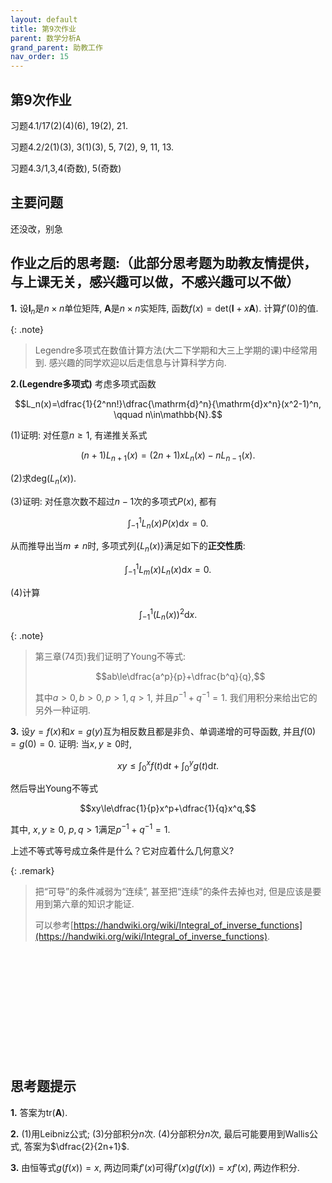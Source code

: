 ```yaml
---
layout: default
title: 第9次作业
parent: 数学分析A
grand_parent: 助教工作
nav_order: 15
---
```


## 第9次作业

习题4.1/17(2)(4)(6), 19(2), 21.

习题4.2/2(1)(3), 3(1)(3), 5, 7(2), 9, 11, 13.

习题4.3/1,3,4(奇数), 5(奇数)

## 主要问题

还没改，别急

## 作业之后的思考题:（此部分思考题为助教友情提供，与上课无关，感兴趣可以做，不感兴趣可以不做）

**1.** 设$\mathbf{I}_n$是$n\times n$单位矩阵, $\mathbf{A}$是$n\times n$实矩阵, 
函数$f(x)=\mathrm{det}(\mathbf{I}+x\mathbf{A})$. 计算$f'(0)$的值.

{: .note}
> Legendre多项式在数值计算方法(大二下学期和大三上学期的课)中经常用到. 感兴趣的同学欢迎以后走信息与计算科学方向.

**2.(Legendre多项式)** 考虑多项式函数

$$L_n(x)=\dfrac{1}{2^nn!}\dfrac{\mathrm{d}^n}{\mathrm{d}x^n}(x^2-1)^n, \qquad n\in\mathbb{N}.$$

(1)证明: 对任意$n\ge 1$, 有递推关系式

$$(n+1)L_{n+1}(x)=(2n+1)xL_n(x)-nL_{n-1}(x).$$

(2)求$\mathrm{deg}(L_n(x))$. 

(3)证明: 对任意次数不超过$n-1$次的多项式$P(x)$, 都有

$$\int_{-1}^1L_n(x)P(x)\mathrm{d}x=0.$$

从而推导出当$m\ne n$时, 多项式列$\lbrace L_n(x)\rbrace$满足如下的**正交性质**: 

$$\int_{-1}^1L_m(x)L_n(x)\mathrm{d}x=0.$$

(4)计算

$$\int_{-1}^1(L_n(x))^2\mathrm{d}x.$$

{: .note}
> 第三章(74页)我们证明了Young不等式: 
> 
> $$ab\le\dfrac{a^p}{p}+\dfrac{b^q}{q},$$ 
> 
> 其中$a>0, b>0, p>1, q>1$, 并且$p^{-1}+q^{-1}=1$. 
> 我们用积分来给出它的另外一种证明.

**3.** 设$y=f(x)$和$x=g(y)$互为相反数且都是非负、单调递增的可导函数, 
并且$f(0)=g(0)=0$. 证明: 当$x,y\ge 0$时, 

$$xy\le \int_0^xf(t)\mathrm{d}t+\int_0^yg(t)\mathrm{d}t.$$

然后导出Young不等式

$$xy\le\dfrac{1}{p}x^p+\dfrac{1}{q}x^q,$$

其中, $x,y\ge 0$, $p,q>1$满足$p^{-1}+q^{-1}=1$. 

上述不等式等号成立条件是什么？它对应着什么几何意义? 


{: .remark}
> 把“可导”的条件减弱为“连续”, 甚至把“连续”的条件去掉也对, 但是应该是要用到第六章的知识才能证. 
>
> 可以参考[https://handwiki.org/wiki/Integral_of_inverse_functions](https://handwiki.org/wiki/Integral_of_inverse_functions).



&nbsp; 

&nbsp;

&nbsp;

&nbsp;

&nbsp;

&nbsp;

## 思考题提示

**1.** 答案为$\mathrm{tr}(\mathbf{A})$. 

**2.** (1)用Leibniz公式; (3)分部积分$n$次. 
(4)分部积分$n$次, 最后可能要用到Wallis公式, 答案为$\dfrac{2}{2n+1}$. 

**3.** 由恒等式$g(f(x))=x$, 两边同乘$f'(x)$可得$f'(x)g(f(x))=xf'(x)$, 两边作积分.